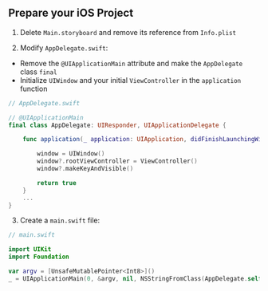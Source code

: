 
## Prepare your iOS Project

1. Delete `Main.storyboard` and remove its reference from `Info.plist`

2. Modify `AppDelegate.swift`:
- Remove the `@UIApplicationMain` attribute and make the `AppDelegate` class `final`
- Initialize `UIWindow` and your initial `ViewController` in the `application` function
```swift
// AppDelegate.swift

// @UIApplicationMain
final class AppDelegate: UIResponder, UIApplicationDelegate {

    func application(_ application: UIApplication, didFinishLaunchingWithOptions launchOptions: [UIApplication.LaunchOptionsKey: Any]?) -> Bool {

        window = UIWindow()
        window?.rootViewController = ViewController()
        window?.makeKeyAndVisible()

        return true
    }
    ...
}
```

3. Create a `main.swift` file:
```swift
// main.swift

import UIKit
import Foundation

var argv = [UnsafeMutablePointer<Int8>]()
_ = UIApplicationMain(0, &argv, nil, NSStringFromClass(AppDelegate.self))
```

